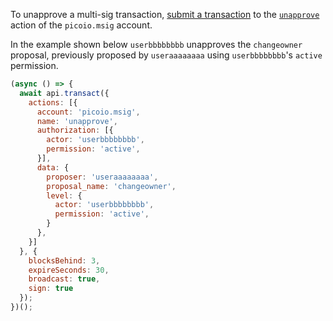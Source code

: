 To unapprove a multi-sig transaction, [submit a transaction](01_how-to-submit-a-transaction.md) to the [`unapprove`](https://github.com/PICOIO/picoio.contracts/blob/52fbd4ac7e6c38c558302c48d00469a4bed35f7c/contracts/picoio.msig/include/picoio.msig/picoio.msig.hpp#L73) action of the `picoio.msig` account.

In the example shown below `userbbbbbbbb` unapproves the `changeowner` proposal, previously proposed by `useraaaaaaaa` using `userbbbbbbbb`'s `active` permission.
```javascript
(async () => {
  await api.transact({
    actions: [{
      account: 'picoio.msig',
      name: 'unapprove',
      authorization: [{
        actor: 'userbbbbbbbb',
        permission: 'active',
      }],
      data: {
        proposer: 'useraaaaaaaa',
        proposal_name: 'changeowner',
        level: {
          actor: 'userbbbbbbbb',
          permission: 'active',
        }
      },
    }]
  }, {
    blocksBehind: 3,
    expireSeconds: 30,
    broadcast: true,
    sign: true
  });
})();
```